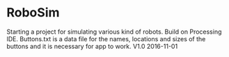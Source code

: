 # RoboSim
Starting a project for simulating various kind of robots.
Build on Processing IDE. Buttons.txt is a data file for the names, locations and sizes of the buttons and it is necessary for app to work.
V1.0 2016-11-01
